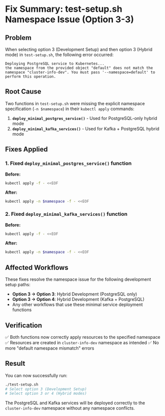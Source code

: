 # Fix Summary: test-setup.sh Namespace Issue (Option 3-3)

## Problem
When selecting option 3 (Development Setup) and then option 3 (Hybrid mode) in `test-setup.sh`, the following error occurred:
```
Deploying PostgreSQL service to Kubernetes...
the namespace from the provided object "default" does not match the namespace "cluster-info-dev". You must pass '--namespace=default' to perform this operation.
```

## Root Cause
Two functions in `test-setup.sh` were missing the explicit namespace specification (`-n $namespace`) in their `kubectl apply` commands:

1. **`deploy_minimal_postgres_service()`** - Used for PostgreSQL-only hybrid mode
2. **`deploy_minimal_kafka_services()`** - Used for Kafka + PostgreSQL hybrid mode

## Fixes Applied

### 1. Fixed `deploy_minimal_postgres_service()` function
**Before:**
```bash
kubectl apply -f - <<EOF
```

**After:**
```bash
kubectl apply -n $namespace -f - <<EOF
```

### 2. Fixed `deploy_minimal_kafka_services()` function  
**Before:**
```bash
kubectl apply -f - <<EOF
```

**After:**
```bash
kubectl apply -n $namespace -f - <<EOF
```

## Affected Workflows
These fixes resolve the namespace issue for the following development setup paths:

- **Option 3 → Option 3**: Hybrid Development (PostgreSQL only)
- **Option 3 → Option 4**: Hybrid Development (Kafka + PostgreSQL)
- Any other workflows that use these minimal service deployment functions

## Verification
✅ Both functions now correctly apply resources to the specified namespace
✅ Resources are created in `cluster-info-dev` namespace as intended
✅ No more "default namespace mismatch" errors

## Result
You can now successfully run:
```bash
./test-setup.sh
# Select option 3 (Development Setup)
# Select option 3 or 4 (Hybrid modes)
```

The PostgreSQL and Kafka services will be deployed correctly to the `cluster-info-dev` namespace without any namespace conflicts.
